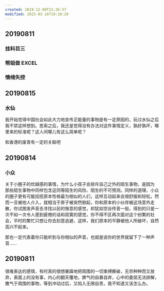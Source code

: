 ```yaml
---
created: 2019-12-08T21:26:57
modified: 2025-03-16T19:10:20
---
```


## 20190811

### 挂科目三
### 帮姐做 EXCEL
### 情绪失控

## 20190815

### 水仙

我开始觉得中国社会如此大力地宣传正能量的事物是有一定原因的，玩过水仙之后 我不禁这样想到。思索之后，我还是觉得没有办法对这件事情定义，孰好孰坏，哪里来的标准呢？这人间哪儿有这么简单呢？

和香港的废青有一定的关联吧

## 20190814

### 小众

关于小圈子的优越感的事情，为什么小孩子会排斥自己之外的陌生事物，是因为 那些陌生事物中同样包含这同等陌生的风险、陌生的不可预测。同样的道理，小众的圈子更有可能招揽原本性格最为相似的人们，这样互动起来会很舒服和轻松，然而一旦被他人介入，就相当于房子被突然掀起，你和原本的小伙伴被这场意外走散，你试图发声音去寻找以前的惬意的感觉，却犹如空谷传音一般，得到的只是一次不如一次令人感到疲倦的话和寂寞的感觉，你不得不区再次面对这个纷繁的社会，平时的繁忙只想让你去刻意逃避，这样，我们原本的平静被他人所破坏，自然高兴不起来。

那也一定代表着你只能听到与你相似的声音，也就是说你的世界就留下了一种声音……

## 20190811

很难表达的感情，有时真的很想暴躁地把周围的一切束缚撕破，无奈种种而又放弃，表面上的没有事，内心的翻天覆地，脾气的自暴自弃，心中的委屈无法排解，撒气于周围的事物，等到冲动过后，又陷入无限自责，我不知道又该怎么办。
